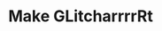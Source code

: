 
<!-- README.md is generated from README.Rmd. Please edit that file -->
Make GLitcharrrrRt
==================
